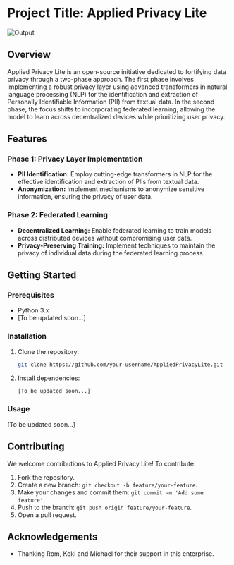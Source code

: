 # Project Title: Applied Privacy Lite

![Output](https://github.com/Spartan-119/applied-privacy-lite/blob/main/compressed_output_gif.gif)

## Overview

Applied Privacy Lite is an open-source initiative dedicated to fortifying data privacy through a two-phase approach. The first phase involves implementing a robust privacy layer using advanced transformers in natural language processing (NLP) for the identification and extraction of Personally Identifiable Information (PII) from textual data. In the second phase, the focus shifts to incorporating federated learning, allowing the model to learn across decentralized devices while prioritizing user privacy.

## Features

### Phase 1: Privacy Layer Implementation

- **PII Identification:** Employ cutting-edge transformers in NLP for the effective identification and extraction of PIIs from textual data.
- **Anonymization:** Implement mechanisms to anonymize sensitive information, ensuring the privacy of user data.

### Phase 2: Federated Learning

- **Decentralized Learning:** Enable federated learning to train models across distributed devices without compromising user data.
- **Privacy-Preserving Training:** Implement techniques to maintain the privacy of individual data during the federated learning process.

## Getting Started

### Prerequisites

- Python 3.x
- [To be updated soon...]

### Installation

1. Clone the repository:

   ```bash
   git clone https://github.com/your-username/AppliedPrivacyLite.git
   ```

2. Install dependencies:

   ```bash
   [To be updated soon...]
   ```

### Usage

[To be updated soon...]

## Contributing

We welcome contributions to Applied Privacy Lite! To contribute:

1. Fork the repository.
2. Create a new branch: `git checkout -b feature/your-feature`.
3. Make your changes and commit them: `git commit -m 'Add some feature'`.
4. Push to the branch: `git push origin feature/your-feature`.
5. Open a pull request.


## Acknowledgements

- Thanking Rom, Koki and Michael for their support in this enterprise.
